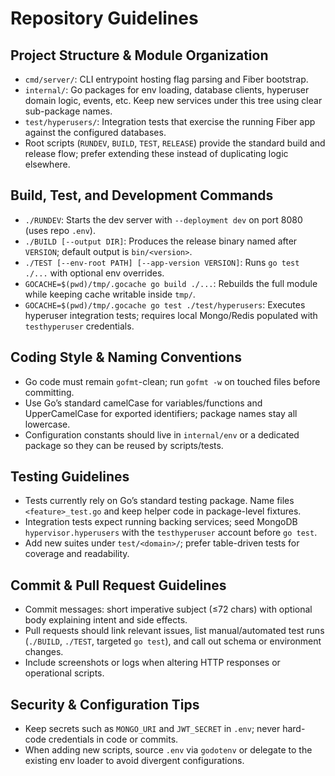 # Repository Guidelines

## Project Structure & Module Organization
- `cmd/server/`: CLI entrypoint hosting flag parsing and Fiber bootstrap.
- `internal/`: Go packages for env loading, database clients, hyperuser domain logic, events, etc. Keep new services under this tree using clear sub-package names.
- `test/hyperusers/`: Integration tests that exercise the running Fiber app against the configured databases.
- Root scripts (`RUNDEV`, `BUILD`, `TEST`, `RELEASE`) provide the standard build and release flow; prefer extending these instead of duplicating logic elsewhere.

## Build, Test, and Development Commands
- `./RUNDEV`: Starts the dev server with `--deployment dev` on port 8080 (uses repo `.env`).
- `./BUILD [--output DIR]`: Produces the release binary named after `VERSION`; default output is `bin/<version>`.
- `./TEST [--env-root PATH] [--app-version VERSION]`: Runs `go test ./...` with optional env overrides.
- `GOCACHE=$(pwd)/tmp/.gocache go build ./...`: Rebuilds the full module while keeping cache writable inside `tmp/`.
- `GOCACHE=$(pwd)/tmp/.gocache go test ./test/hyperusers`: Executes hyperuser integration tests; requires local Mongo/Redis populated with `testhyperuser` credentials.

## Coding Style & Naming Conventions
- Go code must remain `gofmt`-clean; run `gofmt -w` on touched files before committing.
- Use Go’s standard camelCase for variables/functions and UpperCamelCase for exported identifiers; package names stay all lowercase.
- Configuration constants should live in `internal/env` or a dedicated package so they can be reused by scripts/tests.

## Testing Guidelines
- Tests currently rely on Go’s standard testing package. Name files `<feature>_test.go` and keep helper code in package-level fixtures.
- Integration tests expect running backing services; seed MongoDB `hypervisor.hyperusers` with the `testhyperuser` account before `go test`.
- Add new suites under `test/<domain>/`; prefer table-driven tests for coverage and readability.

## Commit & Pull Request Guidelines
- Commit messages: short imperative subject (≤72 chars) with optional body explaining intent and side effects.
- Pull requests should link relevant issues, list manual/automated test runs (`./BUILD`, `./TEST`, targeted `go test`), and call out schema or environment changes.
- Include screenshots or logs when altering HTTP responses or operational scripts.

## Security & Configuration Tips
- Keep secrets such as `MONGO_URI` and `JWT_SECRET` in `.env`; never hard-code credentials in code or commits.
- When adding new scripts, source `.env` via `godotenv` or delegate to the existing env loader to avoid divergent configurations.
